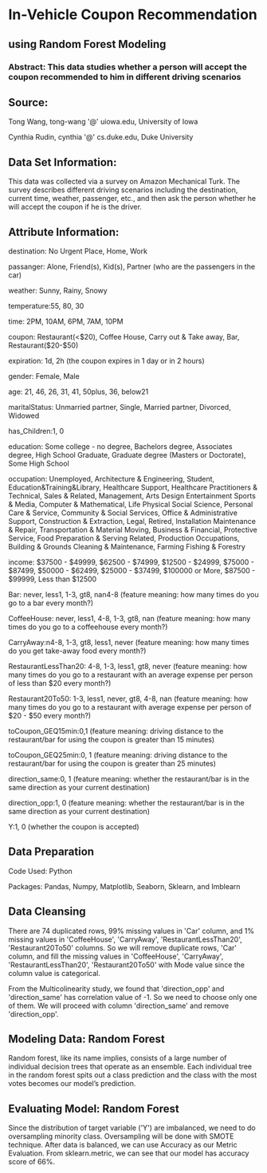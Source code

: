 # In-Vehicle Coupon Recommendation
## using Random Forest Modeling


### Abstract: This data studies whether a person will accept the coupon recommended to him in different driving scenarios


## Source:

Tong Wang, tong-wang '@' uiowa.edu, University of Iowa

Cynthia Rudin, cynthia '@' cs.duke.edu, Duke University


## Data Set Information:
This data was collected via a survey on Amazon Mechanical Turk. The survey describes different driving scenarios including the destination, current time, weather, passenger, etc., and then ask the person whether he will accept the coupon if he is the driver.


## Attribute Information:

destination: No Urgent Place, Home, Work

passanger: Alone, Friend(s), Kid(s), Partner (who are the passengers in the car)

weather: Sunny, Rainy, Snowy

temperature:55, 80, 30

time: 2PM, 10AM, 6PM, 7AM, 10PM

coupon: Restaurant(<$20), Coffee House, Carry out & Take away, Bar, Restaurant($20-$50)

expiration: 1d, 2h (the coupon expires in 1 day or in 2 hours)

gender: Female, Male

age: 21, 46, 26, 31, 41, 50plus, 36, below21

maritalStatus: Unmarried partner, Single, Married partner, Divorced, Widowed

has_Children:1, 0

education: Some college - no degree, Bachelors degree, Associates degree, High School Graduate, Graduate degree (Masters or Doctorate), Some High School

occupation: Unemployed, Architecture & Engineering, Student,
Education&Training&Library, Healthcare Support,
Healthcare Practitioners & Technical, Sales & Related, Management,
Arts Design Entertainment Sports & Media, Computer & Mathematical,
Life Physical Social Science, Personal Care & Service,
Community & Social Services, Office & Administrative Support,
Construction & Extraction, Legal, Retired,
Installation Maintenance & Repair, Transportation & Material Moving,
Business & Financial, Protective Service,
Food Preparation & Serving Related, Production Occupations,
Building & Grounds Cleaning & Maintenance, Farming Fishing & Forestry

income: $37500 - $49999, $62500 - $74999, $12500 - $24999, $75000 - $87499,
$50000 - $62499, $25000 - $37499, $100000 or More, $87500 - $99999, Less than $12500

Bar: never, less1, 1-3, gt8, nan4-8 (feature meaning: how many times do you go to a bar every month?)

CoffeeHouse: never, less1, 4-8, 1-3, gt8, nan (feature meaning: how many times do you go to a coffeehouse every month?)

CarryAway:n4-8, 1-3, gt8, less1, never (feature meaning: how many times do you get take-away food every month?)

RestaurantLessThan20: 4-8, 1-3, less1, gt8, never (feature meaning: how many times do you go to a restaurant with an average expense per person of less than $20 every month?)

Restaurant20To50: 1-3, less1, never, gt8, 4-8, nan (feature meaning: how many times do you go to a restaurant with average expense per person of $20 - $50 every month?)

toCoupon_GEQ15min:0,1 (feature meaning: driving distance to the restaurant/bar for using the coupon is greater than 15 minutes)

toCoupon_GEQ25min:0, 1 (feature meaning: driving distance to the restaurant/bar for using the coupon is greater than 25 minutes)

direction_same:0, 1 (feature meaning: whether the restaurant/bar is in the same direction as your current destination)

direction_opp:1, 0 (feature meaning: whether the restaurant/bar is in the same direction as your current destination)

Y:1, 0 (whether the coupon is accepted)


## Data Preparation

Code Used: Python

Packages: Pandas, Numpy, Matplotlib, Seaborn, Sklearn, and Imblearn


## Data Cleansing

There are 74 duplicated rows, 99% missing values in 'Car' column, and 1% missing values in 'CoffeeHouse', 'CarryAway', 'RestaurantLessThan20', 'Restaurant20To50' columns. So we will remove duplicate rows, 'Car' column, and fill the missing values in 'CoffeeHouse', 'CarryAway', 'RestaurantLessThan20', 'Restaurant20To50' with Mode value since the column value is categorical.

From the Multicolinearity study, we found that 'direction_opp' and 'direction_same' has correlation value of -1. So we need to choose only one of them. We will proceed with column 'direction_same' and remove 'direction_opp'.


## Modeling Data: Random Forest

Random forest, like its name implies, consists of a large number of individual decision trees that operate as an ensemble. Each individual tree in the random forest spits out a class prediction and the class with the most votes becomes our model’s prediction.


## Evaluating Model: Random Forest

Since the distribution of target variable ('Y') are imbalanced, we need to do oversampling minority class. Oversampling will be done with SMOTE technique. After data is balanced, we can use Accuracy as our Metric Evaluation. From sklearn.metric, we can see that our model has accuracy score of 66%.
